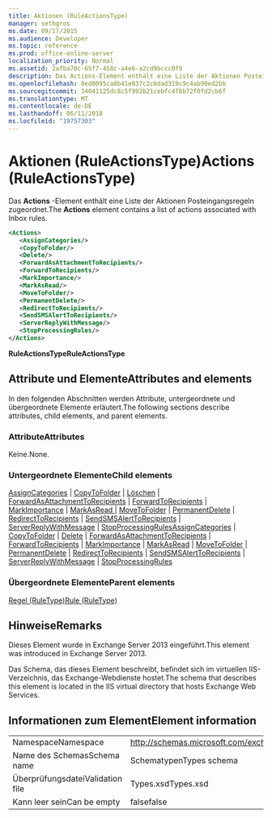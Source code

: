 ```yaml
---
title: Aktionen (RuleActionsType)
manager: sethgros
ms.date: 09/17/2015
ms.audience: Developer
ms.topic: reference
ms.prod: office-online-server
localization_priority: Normal
ms.assetid: 2afba70c-65f7-458c-a4e6-a2cd9bccc0f9
description: Das Actions-Element enthält eine Liste der Aktionen Posteingangsregeln zugeordnet.
ms.openlocfilehash: 8ed8095ca8b41e037c2c0dad319c9c4ab99ed2bb
ms.sourcegitcommit: 34041125dc8c5f993b21cebfc4f8b72f0fd2cb6f
ms.translationtype: MT
ms.contentlocale: de-DE
ms.lasthandoff: 06/11/2018
ms.locfileid: "19757303"
---
```

# <a name="actions-ruleactionstype"></a><span data-ttu-id="545a5-103">Aktionen (RuleActionsType)</span><span class="sxs-lookup"><span data-stu-id="545a5-103">Actions (RuleActionsType)</span></span>

<span data-ttu-id="545a5-104">Das **Actions** -Element enthält eine Liste der Aktionen Posteingangsregeln zugeordnet.</span><span class="sxs-lookup"><span data-stu-id="545a5-104">The **Actions** element contains a list of actions associated with Inbox rules.</span></span> 
  
```XML
<Actions>
   <AssignCategories/>
   <CopyToFolder/>
   <Delete/>
   <ForwardAsAttachmentToRecipients/>
   <ForwardToRecipients/>
   <MarkImportance/>
   <MarkAsRead/>
   <MoveToFolder/>
   <PermanentDelete/>
   <RedirectToRecipients/>
   <SendSMSAlertToRecipients/>
   <ServerReplyWithMessage/>
   <StopProcessingRules/>
</Actions>
```

 <span data-ttu-id="545a5-105">**RuleActionsType**</span><span class="sxs-lookup"><span data-stu-id="545a5-105">**RuleActionsType**</span></span>
## <a name="attributes-and-elements"></a><span data-ttu-id="545a5-106">Attribute und Elemente</span><span class="sxs-lookup"><span data-stu-id="545a5-106">Attributes and elements</span></span>

<span data-ttu-id="545a5-107">In den folgenden Abschnitten werden Attribute, untergeordnete und übergeordnete Elemente erläutert.</span><span class="sxs-lookup"><span data-stu-id="545a5-107">The following sections describe attributes, child elements, and parent elements.</span></span>
  
### <a name="attributes"></a><span data-ttu-id="545a5-108">Attribute</span><span class="sxs-lookup"><span data-stu-id="545a5-108">Attributes</span></span>

<span data-ttu-id="545a5-109">Keine.</span><span class="sxs-lookup"><span data-stu-id="545a5-109">None.</span></span>
  
### <a name="child-elements"></a><span data-ttu-id="545a5-110">Untergeordnete Elemente</span><span class="sxs-lookup"><span data-stu-id="545a5-110">Child elements</span></span>

<span data-ttu-id="545a5-111">[AssignCategories](assigncategories.md) | [CopyToFolder](copytofolder.md) | [Löschen](delete.md) | [ForwardAsAttachmentToRecipients](forwardasattachmenttorecipients.md) | [ForwardToRecipients](forwardtorecipients.md) | [MarkImportance](markimportance.md) | [MarkAsRead ](markasread.md)  |  [MoveToFolder](movetofolder.md) | [PermanentDelete](permanentdelete.md) | [RedirectToRecipients](redirecttorecipients.md) | [SendSMSAlertToRecipients](sendsmsalerttorecipients.md) | [ServerReplyWithMessage](serverreplywithmessage.md)  |  [ StopProcessingRules](stopprocessingrules.md)</span><span class="sxs-lookup"><span data-stu-id="545a5-111">[AssignCategories](assigncategories.md) | [CopyToFolder](copytofolder.md) | [Delete](delete.md) | [ForwardAsAttachmentToRecipients](forwardasattachmenttorecipients.md) | [ForwardToRecipients](forwardtorecipients.md) | [MarkImportance](markimportance.md) | [MarkAsRead](markasread.md) | [MoveToFolder](movetofolder.md) | [PermanentDelete](permanentdelete.md) | [RedirectToRecipients](redirecttorecipients.md) | [SendSMSAlertToRecipients](sendsmsalerttorecipients.md) | [ServerReplyWithMessage](serverreplywithmessage.md) | [StopProcessingRules](stopprocessingrules.md)</span></span>
  
### <a name="parent-elements"></a><span data-ttu-id="545a5-112">Übergeordnete Elemente</span><span class="sxs-lookup"><span data-stu-id="545a5-112">Parent elements</span></span>

[<span data-ttu-id="545a5-113">Regel (RuleType)</span><span class="sxs-lookup"><span data-stu-id="545a5-113">Rule (RuleType)</span></span>](rule-ruletype.md)
  
## <a name="remarks"></a><span data-ttu-id="545a5-114">Hinweise</span><span class="sxs-lookup"><span data-stu-id="545a5-114">Remarks</span></span>

<span data-ttu-id="545a5-115">Dieses Element wurde in Exchange Server 2013 eingeführt.</span><span class="sxs-lookup"><span data-stu-id="545a5-115">This element was introduced in Exchange Server 2013.</span></span>
  
<span data-ttu-id="545a5-116">Das Schema, das dieses Element beschreibt, befindet sich im virtuellen IIS-Verzeichnis, das Exchange-Webdienste hostet.</span><span class="sxs-lookup"><span data-stu-id="545a5-116">The schema that describes this element is located in the IIS virtual directory that hosts Exchange Web Services.</span></span>
  
## <a name="element-information"></a><span data-ttu-id="545a5-117">Informationen zum Element</span><span class="sxs-lookup"><span data-stu-id="545a5-117">Element information</span></span>

|||
|:-----|:-----|
|<span data-ttu-id="545a5-118">Namespace</span><span class="sxs-lookup"><span data-stu-id="545a5-118">Namespace</span></span>  <br/> |http://schemas.microsoft.com/exchange/services/2006/types  <br/> |
|<span data-ttu-id="545a5-119">Name des Schemas</span><span class="sxs-lookup"><span data-stu-id="545a5-119">Schema name</span></span>  <br/> |<span data-ttu-id="545a5-120">Schematypen</span><span class="sxs-lookup"><span data-stu-id="545a5-120">Types schema</span></span>  <br/> |
|<span data-ttu-id="545a5-121">Überprüfungsdatei</span><span class="sxs-lookup"><span data-stu-id="545a5-121">Validation file</span></span>  <br/> |<span data-ttu-id="545a5-122">Types.xsd</span><span class="sxs-lookup"><span data-stu-id="545a5-122">Types.xsd</span></span>  <br/> |
|<span data-ttu-id="545a5-123">Kann leer sein</span><span class="sxs-lookup"><span data-stu-id="545a5-123">Can be empty</span></span>  <br/> |<span data-ttu-id="545a5-124">false</span><span class="sxs-lookup"><span data-stu-id="545a5-124">false</span></span>  <br/> |
   

